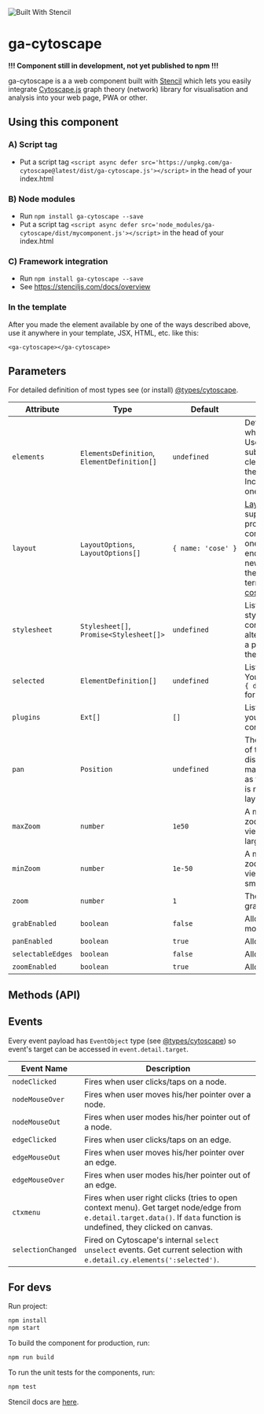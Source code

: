 ![Built With Stencil](https://img.shields.io/badge/-Built%20With%20Stencil-16161d.svg?logo=data%3Aimage%2Fsvg%2Bxml%3Bbase64%2CPD94bWwgdmVyc2lvbj0iMS4wIiBlbmNvZGluZz0idXRmLTgiPz4KPCEtLSBHZW5lcmF0b3I6IEFkb2JlIElsbHVzdHJhdG9yIDE5LjIuMSwgU1ZHIEV4cG9ydCBQbHVnLUluIC4gU1ZHIFZlcnNpb246IDYuMDAgQnVpbGQgMCkgIC0tPgo8c3ZnIHZlcnNpb249IjEuMSIgaWQ9IkxheWVyXzEiIHhtbG5zPSJodHRwOi8vd3d3LnczLm9yZy8yMDAwL3N2ZyIgeG1sbnM6eGxpbms9Imh0dHA6Ly93d3cudzMub3JnLzE5OTkveGxpbmsiIHg9IjBweCIgeT0iMHB4IgoJIHZpZXdCb3g9IjAgMCA1MTIgNTEyIiBzdHlsZT0iZW5hYmxlLWJhY2tncm91bmQ6bmV3IDAgMCA1MTIgNTEyOyIgeG1sOnNwYWNlPSJwcmVzZXJ2ZSI%2BCjxzdHlsZSB0eXBlPSJ0ZXh0L2NzcyI%2BCgkuc3Qwe2ZpbGw6I0ZGRkZGRjt9Cjwvc3R5bGU%2BCjxwYXRoIGNsYXNzPSJzdDAiIGQ9Ik00MjQuNywzNzMuOWMwLDM3LjYtNTUuMSw2OC42LTkyLjcsNjguNkgxODAuNGMtMzcuOSwwLTkyLjctMzAuNy05Mi43LTY4LjZ2LTMuNmgzMzYuOVYzNzMuOXoiLz4KPHBhdGggY2xhc3M9InN0MCIgZD0iTTQyNC43LDI5Mi4xSDE4MC40Yy0zNy42LDAtOTIuNy0zMS05Mi43LTY4LjZ2LTMuNkgzMzJjMzcuNiwwLDkyLjcsMzEsOTIuNyw2OC42VjI5Mi4xeiIvPgo8cGF0aCBjbGFzcz0ic3QwIiBkPSJNNDI0LjcsMTQxLjdIODcuN3YtMy42YzAtMzcuNiw1NC44LTY4LjYsOTIuNy02OC42SDMzMmMzNy45LDAsOTIuNywzMC43LDkyLjcsNjguNlYxNDEuN3oiLz4KPC9zdmc%2BCg%3D%3D&colorA=16161d&style=flat-square)

# ga-cytoscape

**!!! Component still in development, not yet published to npm !!!**

ga-cytoscape is a a web component built with [Stencil](https://stenciljs.com) which lets you
easily integrate [Cytoscape.js](http://js.cytoscape.org/) graph theory (network) library for
visualisation and analysis into your web page, PWA or other.

## Using this component

### A) Script tag

- Put a script tag `<script async defer src='https://unpkg.com/ga-cytoscape@latest/dist/ga-cytoscape.js'></script>` in the head of your index.html

### B) Node modules
- Run `npm install ga-cytoscape --save`
- Put a script tag `<script async defer src='node_modules/ga-cytoscape/dist/mycomponent.js'></script>` in the head of your index.html


### C) Framework integration
- Run `npm install ga-cytoscape --save`
- See https://stenciljs.com/docs/overview

### In the template

After you made the element available by one of the ways described above, use it anywhere in
your template, JSX, HTML, etc. like this:
```
<ga-cytoscape></ga-cytoscape>
```

## Parameters

For detailed definition of most types see (or install) [@types/cytoscape](https://github.com/DefinitelyTyped/DefinitelyTyped/blob/master/types/cytoscape/index.d.ts).

Attribute | Type | Default | Description
--------- | ---- | ------- | -----------
`elements` | `ElementsDefinition`, `ElementDefinition[]` | `undefined` | Definition of graph elements which should be rendered. Use for initial render. Any subsequent changes will clear the graph and render the new definition. For Incremental changed use one of the methods.
`layout` | `LayoutOptions`, `LayoutOptions[]` | <code>{&nbsp;name:&nbsp;'cose'&nbsp;}</code> | [Layout(s)](http://js.cytoscape.org/#layouts) to auto-run with supplied elements. If you provide an array, the component will run layouts one by one and wait for the end of each execution. When new layout(s) are supplied the previous batch will be terminated. The default is [cose layout](http://js.cytoscape.org/#layouts/cose).
`stylesheet` | `Stylesheet[]`, `Promise<Stylesheet[]>` | `undefined` | List of [stylesheets](http://js.cytoscape.org/#style) used to style the graph. For convenience, this option can alternatively be specified as a promise that resolves to the stylesheet(s).
`selected` | `ElementDefinition[]` | `undefined` | List of selected elements. You need to define at least <code>{&nbsp;data:&nbsp;{&nbsp;id:&nbsp;"your_id"&nbsp;}&nbsp;}</code> for each object in the array.
`plugins` | `Ext[]` | `[]` | List of Cytoscape [extensions](http://js.cytoscape.org/#extensions) you want to use in the component.
`pan` | `Position` | `undefined` | The initial panning position of the graph. Make sure to disable viewport manipulation options, such as fit, in your layout so that it is not overridden when the layout is applied.
`maxZoom` | `number` | `1e50` | A maximum bound on the zoom level of the graph. The viewport can not be scaled larger than this zoom level.
`minZoom` | `number` | `1e-50` | A minimum bound on the zoom level of the graph. The viewport can not be scaled smaller than this zoom level.
`zoom` | `number` | `1` | The initial zoom level of the graph.
`grabEnabled` | `boolean` | `false` | Allow grabbing nodes and moving them around.
`panEnabled` | `boolean` | `true` | Allow panning.
`selectableEdges` | `boolean` | `false` | Allow selecting edges.
`zoomEnabled` | `boolean` | `true` | Allow zooming.

## Methods (API)

## Events

Every event payload has `EventObject` type (see [@types/cytoscape](https://github.com/DefinitelyTyped/DefinitelyTyped/blob/master/types/cytoscape/index.d.ts)) so event's target can be accessed in `event.detail.target`.

Event Name | Description
---------- | -----------
`nodeClicked` | Fires when user clicks/taps on a node.
`nodeMouseOver` | Fires when user moves his/her pointer over a node.
`nodeMouseOut` | Fires when user modes his/her pointer out of a node.
`edgeClicked` | Fires when user clicks/taps on an edge.
`edgeMouseOut` | Fires when user moves his/her pointer over an edge.
`edgeMouseOver` | Fires when user modes his/her pointer out of an edge.
`ctxmenu` | Fires when user right clicks (tries to open context menu). Get target node/edge from `e.detail.target.data()`. If `data` function is undefined, they clicked on canvas.
`selectionChanged` | Fired on Cytoscape's internal `select unselect` events. Get current selection with `e.detail.cy.elements(':selected')`.

## For devs

Run project:

```bash
npm install
npm start
```

To build the component for production, run:

```bash
npm run build
```

To run the unit tests for the components, run:

```bash
npm test
```

Stencil docs are [here](https://stenciljs.com/docs/my-first-component).


